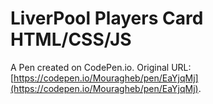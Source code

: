 # LiverPool Players Card HTML/CSS/JS

A Pen created on CodePen.io. Original URL: [https://codepen.io/Mouragheb/pen/EaYjqMj](https://codepen.io/Mouragheb/pen/EaYjqMj).

